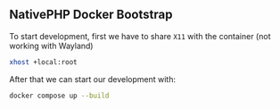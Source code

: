 ## NativePHP Docker Bootstrap

To start development, first we have to share `X11` with the container (not working with Wayland)
```bash
xhost +local:root
```

After that we can start our development with:
```bash
docker compose up --build
```
